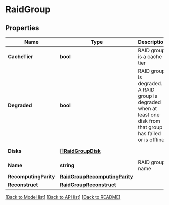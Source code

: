 # RaidGroup

## Properties

Name | Type | Description | Notes
------------ | ------------- | ------------- | -------------
**CacheTier** | **bool** | RAID group is a cache tier | [optional] [readonly] 
**Degraded** | **bool** | RAID group is degraded. A RAID group is degraded when at least one disk from that group has failed or is offline. | [optional] [readonly] 
**Disks** | [**[]RaidGroupDisk**](raid_group_disk.md) |  | [optional] [readonly] 
**Name** | **string** | RAID group name | [optional] [readonly] 
**RecomputingParity** | [**RaidGroupRecomputingParity**](raid_group_recomputing_parity.md) |  | [optional] 
**Reconstruct** | [**RaidGroupReconstruct**](raid_group_reconstruct.md) |  | [optional] 

[[Back to Model list]](../README.md#documentation-for-models) [[Back to API list]](../README.md#documentation-for-api-endpoints) [[Back to README]](../README.md)


